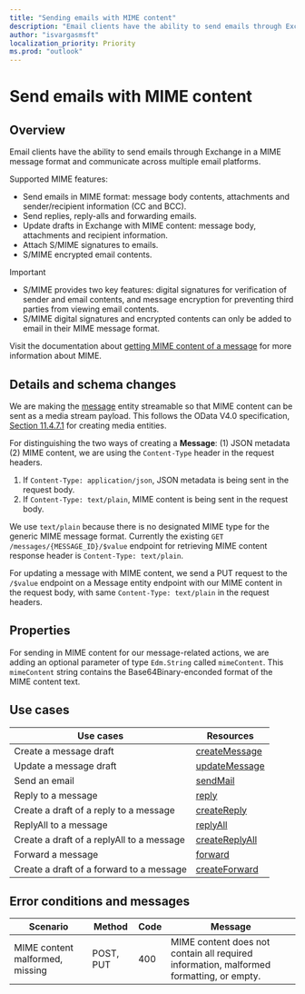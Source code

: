 ```yaml
---
title: "Sending emails with MIME content"
description: "Email clients have the ability to send emails through Exchange in a MIME message format."
author: "isvargasmsft"
localization_priority: Priority
ms.prod: "outlook"
---
```


# Send emails with MIME content

## Overview
Email clients have the ability to send emails through Exchange in a MIME message format and communicate across multiple email platforms.

Supported MIME features:
- Send emails in MIME format: message body contents, attachments and sender/recipient information (CC and BCC).
- Send replies, reply-alls and forwarding emails.
- Update drafts in Exchange with MIME content: message body, attachments and recipient information.
- Attach S/MIME signatures to emails.
- S/MIME encrypted email contents.

> [!IMPORTANT]
> * S/MIME provides two key features: digital signatures for verification of sender and email contents, and message encryption for preventing third parties from viewing email contents.
> * S/MIME digital signatures and encrypted contents can only be added to email in their MIME message format.

Visit the documentation about [getting MIME content of a message](../concepts/outlook-get-mime-message.md) for more information about MIME.

## Details and schema changes
We are making the [message](/graph/api/resources/message.md) entity streamable so that MIME content can be sent as a media stream payload. This follows the OData V4.0 specification, [Section 11.4.7.1](http://docs.oasis-open.org/odata/odata/v4.0/os/part1-protocol/odata-v4.0-os-part1-protocol.html#_Toc372793727) for creating media entities. 

For distinguishing the two ways of creating a **Message**: (1) JSON metadata (2) MIME content, we are using the `Content-Type` header in the request headers.

1. If `Content-Type: application/json`, JSON metadata is being sent in the request body.
2. If `Content-Type: text/plain`, MIME content is being sent in the request body.

We use `text/plain` because there is no designated MIME type for the generic MIME message format. Currently the existing `GET /messages/{MESSAGE_ID}/$value` endpoint for retrieving MIME content response header is `Content-Type: text/plain`.

For updating a message with MIME content, we send a PUT request to the `/$value` endpoint on a Message entity endpoint with our MIME content in the request body, with same `Content-Type: text/plain` in the request headers.

## Properties
For sending in MIME content for our message-related actions, we are adding an optional parameter of type `Edm.String` called `mimeContent`. This `mimeContent` string contains the Base64Binary-enconded format of the MIME content text.

## Use cases
| Use cases | Resources |
| --------- | --------- |
| Create a message draft | [createMessage](/graph/api/user-post-messages.md) |
| Update a message draft| [updateMessage](/graph/api/message-update.md) |
| Send an email | [sendMail](/graph/api/message-send.md) |
| Reply to a message | [reply](/graph/api/message-reply.md) |
| Create a draft of a reply to a message | [createReply](/graph/api/message-createreply.md) |
| ReplyAll to a message | [replyAll](/graph/api/message-replyall.md) | 
| Create a draft of a replyAll to a message | [createReplyAll](/graph/api-reference/api/message-createreplyall.md) |
| Forward a message | [forward](/graph/api-reference/api/message-forward.md) |
| Create a draft of a forward to a message | [createForward](/graph/api-reference/api/message-createforward.md) | 

## Error conditions and messages

|Scenario|Method|Code|Message|
|--------|------|----|-------|
| MIME content malformed, missing | POST, PUT | 400 | MIME content does not contain all required information, malformed formatting, or empty. |


